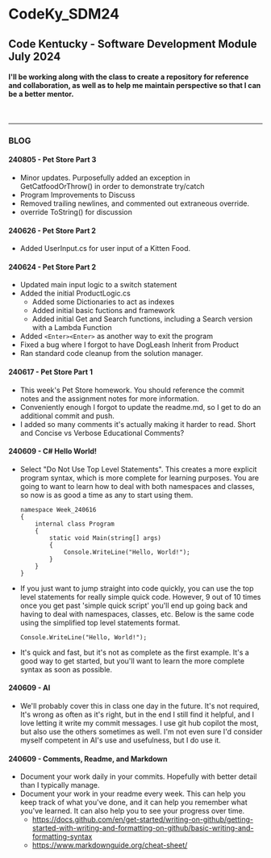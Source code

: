# CodeKy_SDM24
## Code Kentucky - Software Development Module July 2024
#### I'll be working along with the class to create a repository for reference and collaboration, as well as to help me maintain perspective so that I can be a better mentor.
<br>

---
### BLOG

#### 240805 - Pet Store Part 3
* Minor updates.  Purposefully added an exception in GetCatfoodOrThrow() in order to demonstrate try/catch  
* Program Improvements to Discuss
* Removed trailing newlines, and commented out extraneous override.
* override ToString() for discussion

#### 240626 - Pet Store Part 2
* Added UserInput.cs for user input of a Kitten Food.  

#### 240624 - Pet Store Part 2
* Updated main input logic to a switch statement
* Added the initial ProductLogic.cs
  * Added some Dictionaries to act as indexes
  * Added initial basic fuctions and framework
  * Added initial Get and Search functions, including a Search version with a Lambda Function
* Added `<Enter><Enter>` as another way to exit the program
* Fixed a bug where I forgot to have DogLeash Inherit from Product
* Ran standard code cleanup from the solution manager.

#### 240617 - Pet Store Part 1
* This week's Pet Store homework.  You should reference the commit notes and the assignment notes for more information.  
* Conveniently enough I forgot to update the readme.md, so I get to do an additional commit and push.
* I added so many comments it's actually making it harder to read.  Short and Concise vs Verbose Educational Comments?

#### 240609 - C# Hello World!
* Select "Do Not Use Top Level Statements".  This creates a more explicit program syntax, which is more complete for learning purposes.  You are going to want to learn how to deal with both namespaces and classes, so now is as good a time as any to start using them.
    ```
    namespace Week_240616
    {
        internal class Program
        {
            static void Main(string[] args)
            {
                Console.WriteLine("Hello, World!");
            }
        }
    }
    ```
* If you just want to jump straight into code quickly, you can use the top level statements for really simple quick code.  However, 9 out of 10 times once you get past 'simple quick script' you'll end up going back and having to deal with namespaces, classes, etc.  Below is the same code using the simplified top level statements format.
    ```
    Console.WriteLine("Hello, World!");
    ```
* It's quick and fast, but it's not as complete as the first example.  It's a good way to get started, but you'll want to learn the more complete syntax as soon as possible.

#### 240609 - AI
* We'll probably cover this in class one day in the future.  It's not required, It's wrong as often as it's right, but in the end I still find it helpful, and I love letting it write my commit messages. I use git hub copilot the most, but also use the others sometimes as well.  I'm not even sure I'd consider myself competent in AI's use and usefulness, but I do use it.

#### 240609 - Comments, Readme, and Markdown
* Document your work daily in your commits.  Hopefully with better detail than I typically manage.  
* Document your work in your readme every week.  This can help you keep track of what you've done, and it can help you remember what you've learned.  It can also help you to see your progress over time.
  * https://docs.github.com/en/get-started/writing-on-github/getting-started-with-writing-and-formatting-on-github/basic-writing-and-formatting-syntax
  * https://www.markdownguide.org/cheat-sheet/
